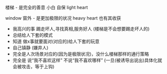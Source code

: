 
楼梯 - 是完全的善意 小白 自保 light heart

window 窗外 - 是更加极限的状况 heavy heart 也有其收获

- 我高兴的事 踢走坏人,寻找真相[,](https://twitter.com/World_Wide_Wob/status/873393595256102912)服务好人 (楼梯是不会想要踢走坏人的)
- 总结给人下套的模式
- 知道 做x事就要面对(对应的)给人下套的玩意
- 自己镇静 (嫌弃人)
- 完全是人次场景对应的(因为是极限状况)，没什么楼梯那样的通行策略
- 完全是 说“我不喜欢这样” 不说“我不喜欢哪样” (一旦(被诱导出说出)具体化就会被攻击，等于上钩)


